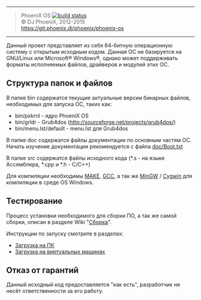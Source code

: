 ***
> PhoeniX OS [![build status](https://git.phoenix.dj/phoenix/phoenix-os/badges/master/build.svg)](https://git.phoenix.dj/phoenix/phoenix-os/builds)<br>
> © DJ PhoeniX, 2012-2015<br>
> https://git.phoenix.dj/phoenix/phoenix-os

***

Данный проект представляет из себя 64-битную операционную систему с открытым исходным кодом.
Данная ОС не базируется на GNU/Linux или Microsoft® Windows®, однако может поддерживать форматы исполняемых файлов, драйверов и модулей этих ОС.

## Структура папок и файлов
В папке bin содержатся текущие актуальные версии бинарных файлов, необходимых для запуска ОС, таких как:
* bin/pxkrnl - ядро PhoeniX OS
* bin/grldr - Grub4dos (http://sourceforge.net/projects/grub4dos/)
* bin/menu.lst/default - menu.lst для Grub4dos

В папке doc содержатся файлы документации по основным частям ОС. Начать изучение документации рекомендуется с файла [doc/Boot.txt](https://git.phoenix.dj/phoenix/phoenix-os/wikis/boot)

В папке src содержатся файлы исходного кода (*.s - на языке Ассемблера, *.cpp и *.h - C/C++)

Для компиляции необходимы [MAKE](http://www.gnu.org/software/make/), [GCC](http://gcc.gnu.org/), а так же [MinGW](http://www.mingw.org/) / [Cygwin](http://www.cygwin.com/) для компиляции в среде OS Windows.

## Тестирование

Процесс установки необходимого для сборки ПО, а так же самой сборки, описан в разделе Wiki "[Сборка](https://git.phoenix.dj/phoenix/phoenix-os/wikis/build)".

Инструкции по запуску смотрите в разделах:

* [Загрузка на ПК](https://git.phoenix.dj/phoenix/phoenix-os/wikis/run-pc)
* [Загрузка на виртуальных машинах](https://git.phoenix.dj/phoenix/phoenix-os/wikis/run-vm)

## Отказ от гарантий
Данный исходный код предоставляется "как есть", разработчик не несёт ответственности за его работу.
